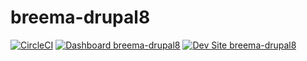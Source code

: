 # breema-drupal8

[![CircleCI](https://circleci.com/gh/Breema/breema-drupal8.svg?style=shield)](https://circleci.com/gh/Breema/breema-drupal8)
[![Dashboard breema-drupal8](https://img.shields.io/badge/dashboard-breema_drupal8-yellow.svg)](https://dashboard.pantheon.io/sites/3cea9fdb-6e86-4ae6-a5d2-c13d5da8d939#dev/code)
[![Dev Site breema-drupal8](https://img.shields.io/badge/site-breema_drupal8-blue.svg)](http://dev-breema-drupal8.pantheonsite.io/)
